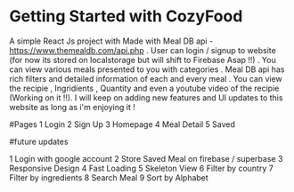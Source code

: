 # Getting Started with CozyFood

A simple React Js project with Made with Meal DB api - https://www.themealdb.com/api.php .
User can login / signup to website (for now its stored on localstorage but will shift to Firebase Asap !!) . You can view various meals presented to you with categories . Meal DB api has rich filters and detailed information of each and every meal . You can view the recipie , Ingridients , Quantity and even a youtube video of the recipie (Working on it !!). I will keep on adding new features and UI updates to this website as long as i'm enjoying it ! 

#Pages
1 Login
2 Sign Up
3 Homepage
4 Meal Detail 
5 Saved 

#future updates 

1 Login with google account 
2 Store Saved Meal on firebase / superbase
3 Responsive Design 
4 Fast Loading 
5 Skeleton View
6 Filter by country
7 Filter by ingredients
8 Search Meal 
9 Sort by Alphabet
